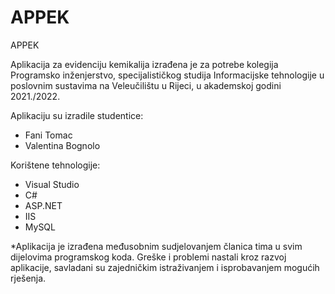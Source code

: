 # APPEK
APPEK

Aplikacija za evidenciju kemikalija izrađena je za potrebe kolegija Programsko inženjerstvo, specijalističkog studija Informacijske tehnologije u poslovnim sustavima na Veleučilištu u Rijeci, u akademskoj godini 2021./2022. 

Aplikaciju su izradile studentice:
- Fani Tomac
- Valentina Bognolo

Korištene tehnologije: 
- Visual Studio
- C#
- ASP.NET
- IIS
- MySQL

*Aplikacija je izrađena međusobnim sudjelovanjem članica tima u svim dijelovima programskog koda. Greške i problemi nastali kroz razvoj aplikacije, savladani su zajedničkim istraživanjem i isprobavanjem mogućih rješenja. 
